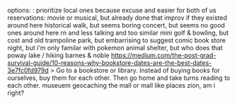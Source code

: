options:
    : prioritize local ones because excuse and easier for both of us
    reservations:
	    movie or musical, but already done that
        improv if they existed around here
        historical walk, but seems boring
        concert, but seems no good ones around here rn and less talking and too similar
        mini golf & bowling, but cost and old
        trampoline park, but embarrising to suggest
        comic book store night, but i'm only familar with pokemon 
        animal shelter, but who does that
    poway lake / hiking 
    barnes & noble
	    https://medium.com/the-post-grad-survival-guide/10-reasons-why-bookstore-dates-are-the-best-dates-3e7fc0fd979d
	    > Go to a bookstore or library. Instead of buying books for ourselves, buy them for each other. Then go home and take turns reading to each other.
    museuem
    geocaching
    the mall or mall like places
	    zion, am i right?
